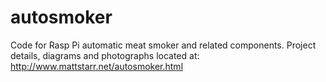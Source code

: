 autosmoker
==========
Code for Rasp Pi automatic meat smoker and related components.
Project details, diagrams and photographs located at: http://www.mattstarr.net/autosmoker.html
